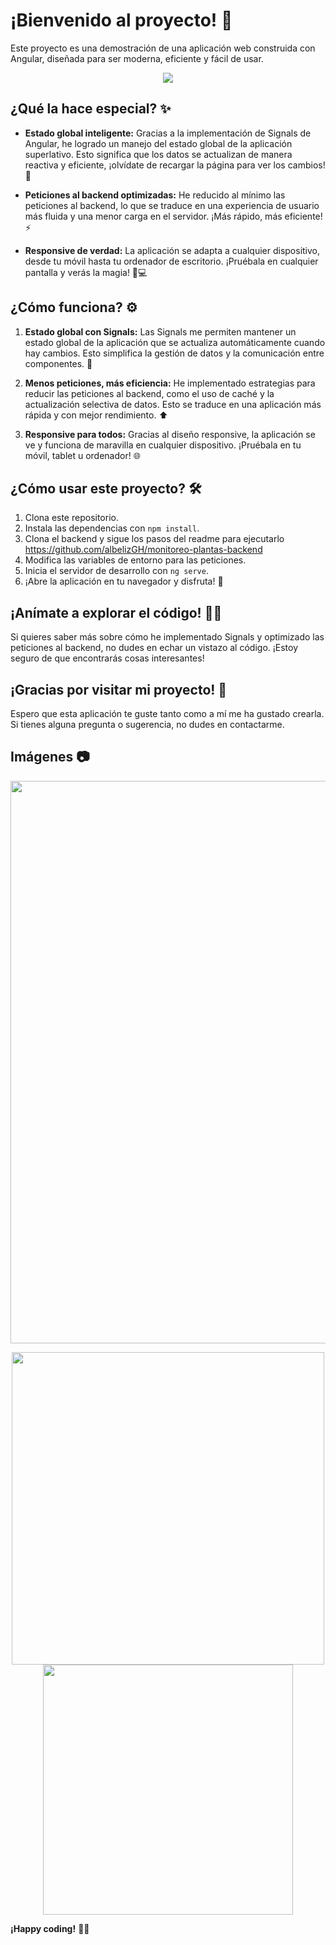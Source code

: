 # ¡Bienvenido al proyecto! 🚀

Este proyecto es una demostración de una aplicación web construida con Angular, diseñada para ser moderna, eficiente y fácil de usar.

<p align="center">
  <img src="https://github.com/user-attachments/assets/2a1342a4-d372-47ca-8357-072f47cbeb66">
</p>

## ¿Qué la hace especial? ✨

*   **Estado global inteligente:** Gracias a la implementación de Signals de Angular, he logrado un manejo del estado global de la aplicación superlativo. Esto significa que los datos se actualizan de manera reactiva y eficiente, ¡olvídate de recargar la página para ver los cambios! 🧠

*   **Peticiones al backend optimizadas:** He reducido al mínimo las peticiones al backend, lo que se traduce en una experiencia de usuario más fluida y una menor carga en el servidor. ¡Más rápido, más eficiente! ⚡

*   **Responsive de verdad:** La aplicación se adapta a cualquier dispositivo, desde tu móvil hasta tu ordenador de escritorio. ¡Pruébala en cualquier pantalla y verás la magia! 📱💻

## ¿Cómo funciona? ⚙️

1.  **Estado global con Signals:** Las Signals me permiten mantener un estado global de la aplicación que se actualiza automáticamente cuando hay cambios. Esto simplifica la gestión de datos y la comunicación entre componentes. 🔄

2.  **Menos peticiones, más eficiencia:** He implementado estrategias para reducir las peticiones al backend, como el uso de caché y la actualización selectiva de datos. Esto se traduce en una aplicación más rápida y con mejor rendimiento. ⬆️

3.  **Responsive para todos:** Gracias al diseño responsive, la aplicación se ve y funciona de maravilla en cualquier dispositivo. ¡Pruébala en tu móvil, tablet u ordenador! 🌐

## ¿Cómo usar este proyecto? 🛠️

1.  Clona este repositorio.
2.  Instala las dependencias con `npm install`.
3.  Clona el backend y sigue los pasos del readme para ejecutarlo <https://github.com/albelizGH/monitoreo-plantas-backend>
4.  Modifica las variables de entorno para las peticiones.
5.  Inicia el servidor de desarrollo con `ng serve`.
6.  ¡Abre la aplicación en tu navegador y disfruta! 🎉

## ¡Anímate a explorar el código! 🕵️‍♀️

Si quieres saber más sobre cómo he implementado Signals y optimizado las peticiones al backend, no dudes en echar un vistazo al código. ¡Estoy seguro de que encontrarás cosas interesantes!

## ¡Gracias por visitar mi proyecto! 🙏

Espero que esta aplicación te guste tanto como a mí me ha gustado crearla. Si tienes alguna pregunta o sugerencia, no dudes en contactarme.

## Imágenes 📷

<p align="center">
  <img src="https://github.com/user-attachments/assets/8dae89d0-9771-4034-861d-619a923172ab" width="900">
</p>

<p align="center">
  
  <img src="https://github.com/user-attachments/assets/a9ca0082-f935-47dc-b68f-4e9f554ff151" width="500">

  <img src="https://github.com/user-attachments/assets/f8014cf5-2236-4312-8610-772e5f28fa26" width="400">

</p>

**¡Happy coding!** 👨‍💻
